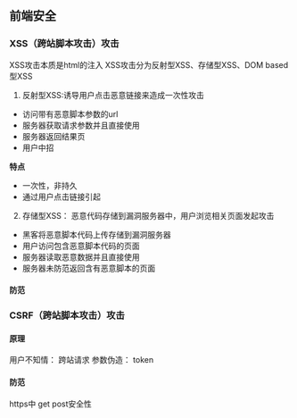 ## 前端安全
### XSS（跨站脚本攻击）攻击
XSS攻击本质是html的注入
XSS攻击分为反射型XSS、存储型XSS、DOM based型XSS
1. 反射型XSS:诱导用户点击恶意链接来造成一次性攻击
+ 访问带有恶意脚本参数的url
+ 服务器获取请求参数并且直接使用
+ 服务器返回结果页
+ 用户中招

**特点**
+ 一次性，非持久
+ 通过用户点击链接引起
  
2. 存储型XSS： 恶意代码存储到漏洞服务器中，用户浏览相关页面发起攻击

+ 黑客将恶意脚本代码上传存储到漏洞服务器
+ 用户访问包含恶意脚本代码的页面
+ 服务器读取恶意数据并且直接使用
+ 服务器未防范返回含有恶意脚本的页面

#### 防范

### CSRF（跨站脚本攻击）攻击
#### 原理

用户不知情：
跨站请求
参数伪造： token
#### 防范

https中 get post安全性